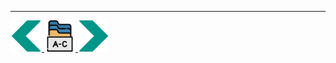 
---
<!-- Navigator -->
<div>
<a href="Lecture-11.3.fetch.md">
    <img width=50 src="../sources/left-arrow.svg" >
</a>
<a href="README.md">
    <img width=50 src="../sources/index.svg" >
</a>
<a href="Lecture-12.2.PublicAPI.md">
    <img  width=50 src="../sources/right-arrow.svg">
    </a>
</div>
<!-- Navigator -->